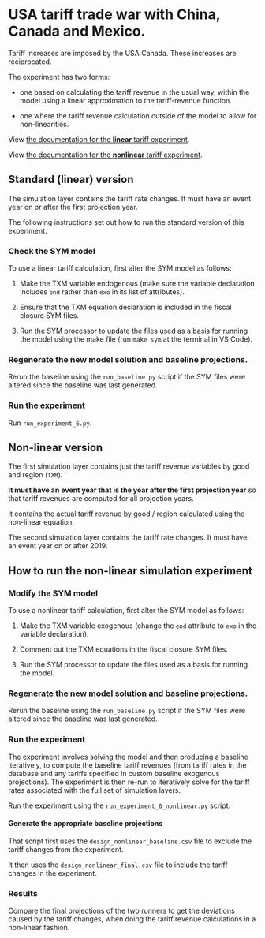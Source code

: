 # USA tariff trade war with China, Canada and Mexico.

Tariff increases are imposed by the USA Canada. These increases are reciprocated.

The experiment has two forms:

* one based on calculating the tariff revenue in the usual way, within the model using a linear approximation to the tariff-revenue function.

* one where the tariff revenue calculation outside of the model to allow for non-linearities.

View [the documentation for the **linear** tariff experiment](documentation_linear.md).

View [the documentation for the **nonlinear** tariff experiment](documentation_nonlinear.md).

## Standard (linear) version

The simulation layer contains the tariff rate changes. It must have an event year on or after the
first projection year.

The following instructions set out how to run the standard version of this experiment.

### Check the SYM model

To use a linear tariff calculation, first alter the SYM model as follows:

1. Make the TXM variable endogenous (make sure the variable declaration includes `end` rather than `exo` in  its list of attributes).

2. Ensure that the TXM equation declaration is included in the fiscal closure SYM files.

3. Run the SYM processor to update the files used as a basis for running the model using the make file (run `make sym` at the terminal in VS Code).

### Regenerate the new model solution and baseline projections.

Rerun the baseline using the `run_baseline.py` script if the SYM files were altered since the baseline was last generated.

### Run the experiment

Run `run_experiment_6.py`.

## Non-linear version

The first simulation layer contains just the tariff revenue variables by good and region (`TXM`). 

**It must have an event year that is the year after the first projection year** so that tariff revenues
are computed for all projection years.

It contains the actual tariff revenue by good / region calculated using the non-linear equation.

The second simulation layer contains the tariff rate changes. It must have an event year on or after 2019.

## How to run the non-linear simulation experiment

### Modify the SYM model

To use a nonlinear tariff calculation, first alter the SYM model as follows:

1. Make the TXM variable exogenous (change the `end` attribute to `exo` in the variable declaration).

2. Comment out the TXM equations in the fiscal closure SYM files.

3. Run the SYM processor to update the files used as a basis for running the model.

### Regenerate the new model solution and baseline projections.

Rerun the baseline using the `run_baseline.py` script if the SYM files were altered since the baseline was last generated.

### Run the experiment

The experiment involves solving the model and then producing a baseline iteratively, to compute
the baseline tariff revenues (from tariff rates in the database and any tariffs specified in
custom baseline exogenous projections). The experiment is then re-run to iteratively solve for 
the tariff rates associated with the full set of simulation layers.

Run the experiment using the `run_experiment_6_nonlinear.py` script.

#### Generate the appropriate baseline projections

That script first uses the `design_nonlinear_baseline.csv` file to exclude the tariff changes from the experiment.

It then uses the `design_nonlinear_final.csv` file to include the tariff changes in the experiment.

### Results

Compare the final projections of the two runners to get the deviations caused by the tariff changes, 
when doing the tariff revenue calculations in a non-linear fashion.

